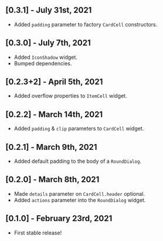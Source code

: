 ## [0.3.1] - July 31st, 2021

+ Added `padding` parameter to factory `CardCell` constructors.

## [0.3.0] - July 7th, 2021

+ Added `IconShadow` widget.
+ Bumped dependencies.

## [0.2.3+2] - April 5th, 2021

+ Added overflow properties to `ItemCell` widget.

## [0.2.2] - March 14th, 2021

+ Added `padding` & `clip` parameters to `CardCell` widget.

## [0.2.1] - March 9th, 2021

+ Added default padding to the body of a `RoundDialog`.

## [0.2.0] - March 8th, 2021

+ Made `details` parameter on `CardCell.header` optional.
+ Added `actions` parameter into the `RoundDialog` widget.

## [0.1.0] - February 23rd, 2021

+ First stable release!

